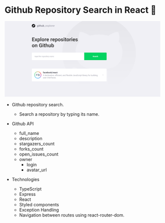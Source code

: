 # Github Repository Search in React 🔎

![picture](git-imgs/git-landing-page.png)

- Github repository search.
  - Search a repository by typing its name.

- Github API
  - full_name
  - description
  - stargazers_count
  - forks_count
  - open_issues_count
  - owner
    - login
    - avatar_url
  

- Technologies
  - TypeScript
  - Express
  - React
  - Styled components
  - Exception Handling
  - Navigation between routes using react-router-dom.
